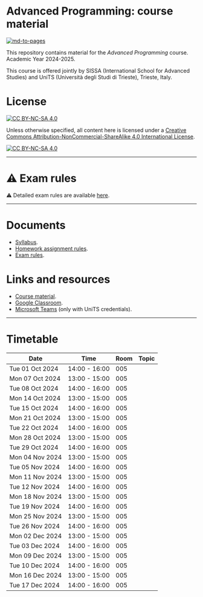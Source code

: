 # Advanced Programming: course material

[![md-to-pages](https://github.com/pcafrica/advanced_programming_2024-2025/actions/workflows/md-to-pages.yml/badge.svg)](https://github.com/pcafrica/advanced_programming_2024-2025/actions/workflows/md-to-pages.yml)

This repository contains material for the *Advanced Programming* course. Academic Year 2024-2025.
<br>

This course is offered jointly by SISSA (International School for Advanced Studies) and UniTS (Università degli Studi di Trieste), Trieste, Italy.

# License

[![CC BY-NC-SA 4.0][cc-by-nc-sa-shield]][cc-by-nc-sa]

Unless otherwise specified, all content here is licensed under a
[Creative Commons Attribution-NonCommercial-ShareAlike 4.0 International License][cc-by-nc-sa].

[![CC BY-NC-SA 4.0][cc-by-nc-sa-image]][cc-by-nc-sa]

[cc-by-nc-sa]: http://creativecommons.org/licenses/by-nc-sa/4.0/
[cc-by-nc-sa-image]: https://licensebuttons.net/l/by-nc-sa/4.0/88x31.png
[cc-by-nc-sa-shield]: https://img.shields.io/badge/License-CC%20BY--NC--SA%204.0-lightgrey.svg

---

# :warning: Exam rules

:warning: Detailed exam rules are available [here](exam_rules.md).

---

# Documents
- [Syllabus](syllabus.md).
- [Homework assignment rules](homework_rules.md).
- [Exam rules](exam_rules.md).

# Links and resources
- [Course material](https://pcafrica.github.io/advanced_programming_2024-2025/).
- [Google Classroom](https://classroom.google.com/c/NzExNzIzMTkxMTI5?cjc=n6fosq6).
- [Microsoft Teams]() (only with UniTS credentials).

---

# Timetable
| Date            | Time          | Room | Topic |
| --------------- | ------------- | ---- | ----- |
| Tue 01 Oct 2024 | 14:00 - 16:00 | 005  | |
| Mon 07 Oct 2024 | 13:00 - 15:00 | 005  | |
| Tue 08 Oct 2024 | 14:00 - 16:00 | 005  | |
| Mon 14 Oct 2024 | 13:00 - 15:00 | 005  | |
| Tue 15 Oct 2024 | 14:00 - 16:00 | 005  | |
| Mon 21 Oct 2024 | 13:00 - 15:00 | 005  | |
| Tue 22 Oct 2024 | 14:00 - 16:00 | 005  | |
| Mon 28 Oct 2024 | 13:00 - 15:00 | 005  | |
| Tue 29 Oct 2024 | 14:00 - 16:00 | 005  | |
| Mon 04 Nov 2024 | 13:00 - 15:00 | 005  | |
| Tue 05 Nov 2024 | 14:00 - 16:00 | 005  | |
| Mon 11 Nov 2024 | 13:00 - 15:00 | 005  | |
| Tue 12 Nov 2024 | 14:00 - 16:00 | 005  | |
| Mon 18 Nov 2024 | 13:00 - 15:00 | 005  | |
| Tue 19 Nov 2024 | 14:00 - 16:00 | 005  | |
| Mon 25 Nov 2024 | 13:00 - 15:00 | 005  | |
| Tue 26 Nov 2024 | 14:00 - 16:00 | 005  | |
| Mon 02 Dec 2024 | 13:00 - 15:00 | 005  | |
| Tue 03 Dec 2024 | 14:00 - 16:00 | 005  | |
| Mon 09 Dec 2024 | 13:00 - 15:00 | 005  | |
| Tue 10 Dec 2024 | 14:00 - 16:00 | 005  | |
| Mon 16 Dec 2024 | 13:00 - 15:00 | 005  | |
| Tue 17 Dec 2024 | 14:00 - 16:00 | 005  | |
